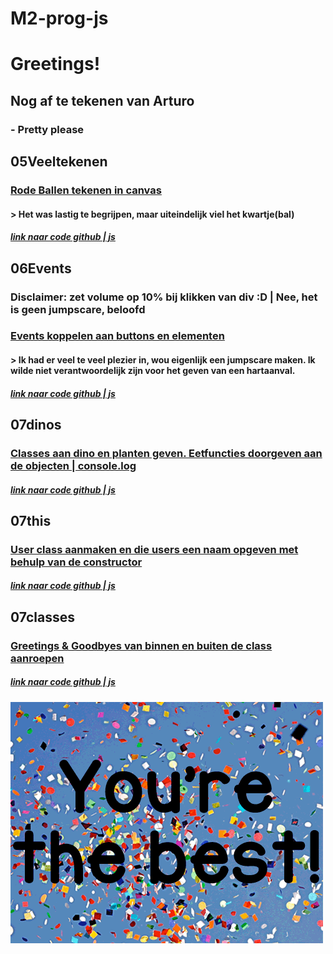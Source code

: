 # M2-prog-js

# Greetings!

## Nog af te tekenen van Arturo
### - Pretty please


## 05Veeltekenen

### [Rode Ballen tekenen in canvas](https://38075.hosts1.ma-cloud.nl/m2-html-css/progm2/05veel-tekenen/)
#### > Het was lastig te begrijpen, maar uiteindelijk viel het kwartje(bal)
##### [link naar code github | js](https://github.com/Pandamonium7/M2-prog-js/blob/main/05veeltekenen/app.js)


## 06Events

### Disclaimer: zet volume op 10% bij klikken van div :D | Nee, het is geen jumpscare, beloofd
### [Events koppelen aan buttons en elementen](https://38075.hosts1.ma-cloud.nl/m2-html-css/progm2/06-events/)
#### > Ik had er veel te veel plezier in, wou eigenlijk een jumpscare maken. Ik wilde niet verantwoordelijk zijn voor het geven van een hartaanval.
##### [link naar code github | js](https://github.com/Pandamonium7/M2-prog-js/blob/main/06%20events/app.js)


## 07dinos

### [Classes aan dino en planten geven. Eetfuncties doorgeven aan de objecten | console.log](https://38075.hosts1.ma-cloud.nl/m2-html-css/progm2/07-dinos/)
##### [link naar code github | js](https://github.com/Pandamonium7/M2-prog-js/blob/main/07%20dinos/app.js)


## 07this

### [User class aanmaken en die users een naam opgeven met behulp van de constructor](https://38075.hosts1.ma-cloud.nl/m2-html-css/progm2/07-this/)
##### [link naar code github | js](https://github.com/Pandamonium7/M2-prog-js/blob/main/07%20this/app.js)


## 07classes

### [Greetings & Goodbyes van binnen en buiten de class aanroepen](https://38075.hosts1.ma-cloud.nl/m2-html-css/progm2/classes/)
##### [link naar code github | js](https://github.com/Pandamonium7/M2-prog-js/blob/main/classes/app.js)

![til](thankyou.gif)
